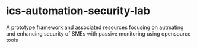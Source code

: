 # ics-automation-security-lab

A prototype framework and associated resources focusing on autmating and enhancing security of SMEs with passive monitoring  using opensource tools 
